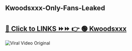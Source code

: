 
 ## Kwoodsxxx-Only-Fans-Leaked

# <h2><a href="https://clipsfans.com/Kwoodsxxx&ref=git">🔗 Click to LINKS ⏩⏩ 👉 🟢 Kwoodsxxx </a></h2>

<a href="https://clipsfans.com/Kwoodsxxx&ref=git" rel="nofollow" data-target="animated-image.originalLink"><img src="https://i.ibb.co.com/xMMVF88/686577567.gif" alt="Viral Video Original" style="max-width: 100%; display: inline-block;" data-target="animated-image.originalImage"></a>
